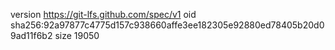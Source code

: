 version https://git-lfs.github.com/spec/v1
oid sha256:92a97877c4775d157c938660affe3ee182305e92880ed78405b20d09ad11f6b2
size 19050
